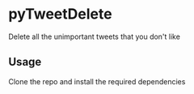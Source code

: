 # pyTweetDelete
Delete all the unimportant tweets that you don't like

## Usage

Clone the repo and install the required dependencies
